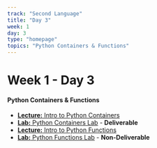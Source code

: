 ```yaml
---
track: "Second Language"
title: "Day 3"
week: 1
day: 3
type: "homepage"
topics: "Python Containers & Functions" 
---
```



# Week 1 - Day 3

#### Python Containers & Functions
- [**Lecture:** Intro to Python Containers](/second-language/week-1/day-3/lecture-materials/intro-to-python-containers/)
- [**Lab:** Python Containers Lab](/second-language/week-1/day-3/labs/python-containers-lab/) - **Deliverable**
- [**Lecture:** Intro to Python Functions](/second-language/week-3/day-2/lecture-materials/intro-to-python-functions/)
- [**Lab:** Python Functions Lab](/second-language/week-1/day-3/labs/python-functions-lab/) - **Non-Deliverable**